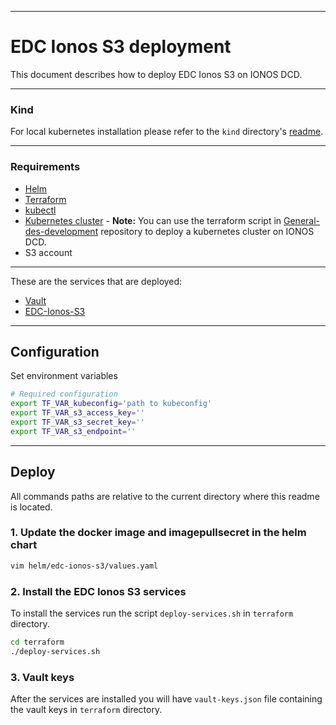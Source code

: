 ***
# EDC Ionos S3 deployment

This document describes how to deploy EDC Ionos S3 on IONOS DCD.

***

### Kind
For local kubernetes installation please refer to the ```kind``` directory's [readme](kind/README.md).

***

### Requirements
- [Helm](https://helm.sh/docs/intro/install/)
- [Terraform](https://developer.hashicorp.com/terraform/downloads)
- [kubectl](https://kubernetes.io/docs/tasks/tools/install-kubectl/)
- [Kubernetes cluster](https://kubernetes.io/docs/setup/) - **Note:** You can use the terraform script in [General-des-development](https://github.com/Digital-Ecosystems/general-des-development) repository to deploy a kubernetes cluster on IONOS DCD.
- S3 account

***

These are the services that are deployed:
- [Vault](https://www.vaultproject.io/)
- [EDC-Ionos-S3](https://github.com/Digital-Ecosystems/edc-ionos-s3)

***

## Configuration

Set environment variables

```sh
# Required configuration
export TF_VAR_kubeconfig='path to kubeconfig'
export TF_VAR_s3_access_key=''
export TF_VAR_s3_secret_key=''
export TF_VAR_s3_endpoint=''
```

***

## Deploy

All commands paths are relative to the current directory where this readme is located.

### 1. Update the docker image and imagepullsecret in the helm chart
```sh
vim helm/edc-ionos-s3/values.yaml
```

### 2. Install the EDC Ionos S3 services

To install the services run the script ```deploy-services.sh``` in ```terraform``` directory.

```sh
cd terraform
./deploy-services.sh
```

### 3. Vault keys
After the services are installed you will have ```vault-keys.json``` file containing the vault keys in ```terraform``` directory.